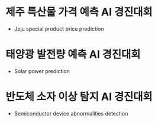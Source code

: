 # 제주 특산물 가격 예측 AI 경진대회
* Jeju special product price prediction

# 태양광 발전량 예측 AI 경진대회
* Solar power prediction

# 반도체 소자 이상 탐지 AI 경진대회
* Semiconductor device abnormalities detection
